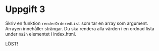 # Uppgift 3

Skriv en funktion `renderOrderedList` som tar en array som argument. Arrayen innehåller strängar. Du ska rendera alla värden i en ordnad lista under `main` elementet i index.html.

LÖST!

